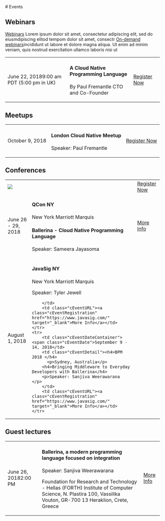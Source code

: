 <script src="/js/events.js"></script>
<link rel="stylesheet" href="/css/events-page.css"></link>
# Events

## Webinars

[Webinars](/learn/events/webinars) Lorem ipsum dolor sit amet, consectetur adipiscing elit, sed do eiusmdipiscing elitod tempom dolor sit amet, consectr [On-demand webinars](/learn/events/webinars##on-demand-webinars)incididunt ut labore et dolore magna aliqua. Ut enim ad minim veniam, quis nostrud exercitation ullamco laboris nisi ut

<table class="cEventTable cWebinarList">
    <tr>
        <td class="cEventDateContainer"><span class="cEventDate">June 22, 2018</span>9:00 am PDT (5:00 pm in UK)</td>
        <td class="cEventDetail"><h4>A Cloud Native Programming Language</h4>
        <p>By
        Paul Fremantle
        CTO and Co-Founder</p>
        </td>
        <td class="cEventURL"><a class="cEventRegistration" href="https://wso2.com/library/webinars/2018/06/ballerina-a-cloud-native-programming-language/">Register Now</a></td>
    </tr>

</table>

## Meetups

<table class="cEventTable cMeetupsList">
    <tr>
        <td class="cEventDateContainer"><span class="cEventDate">October 9, 2018</span></td>
        <td class="cEventDetail"><h4> London Cloud Native Meetup</h4>
        <p>Speaker: Paul Fremantle</p>
       </td>
        <td class="cEventURL"><a class="cEventRegistration" href="" target="_blank">Register Now</a></td>
    </tr>

</table>

## Conferences

<table class="cEventTable cConferencesList">
    <tr>
      <td class="cEventDetail c2col" colspan="2">
        <img class="cEventLogo" src="https://con.ballerina.io/wp-content/themes/ballerinacon/images/bcon-logo.png"/>
      </td>
        <td class="cEventURL c2col" colspan="2"><a class="cEventRegistration" href="https://con.ballerina.io/?utm_source=bio&utm_medium=banner&utm_campaign=bio_top_banner" target="_blank">Register Now</a></td>
    </tr>
    <tr>
        <td class="cEventDateContainer"><span class="cEventDate">June 26 - 29, 2018</td>
        <td class="cEventDetail"><h4>QCon NY</h4>
        <p>New York Marriott Marquis</p>
        <h4>Ballerina - Cloud Native Programming Language</h4>
        <p>Speaker: Sameera Jayasoma</p>
        </td>
        <td class="cEventURL"><a class="cEventRegistration" href="https://qconnewyork.com/ny2018/presentation/ballerina-cloud-native-programming-language" target="_blank">More Info</a></td>
    </tr>
    <tr>
        <td class="cEventDateContainer"><span class="cEventDate">August 1, 2018</td>
        <td class="cEventDetail"><h4>JavaSig NY</h4>
        <p>New York Marriott Marquis</p>
        <p>Speaker: Tyler Jewell </p>

        </td>
        <td class="cEventURL"><a class="cEventRegistration" href="https://www.javasig.com/" target="_blank">More Info</a></td>
    </tr>
    <tr>
        <td class="cEventDateContainer"><span class="cEventDate">September 9 - 14, 2018</td>
        <td class="cEventDetail"><h4>BPM 2018 </h4>
          <p>Sydney, Australia</p>
        <h4>Bringing Middleware to Everyday Developers with Ballerina</h4>
        <p>Speaker: Sanjiva Weerawarana </p>
        </td>
        <td class="cEventURL"><a class="cEventRegistration" href="https://www.javasig.com/" target="_blank">More Info</a></td>
    </tr>
</table>

## Guest lectures

<table class="cEventTable cGLList">
    <tr>
        <td class="cEventDateContainer"><span class="cEventDate">June 26, 2018</span>2:00 PM</td>
        <td class="cEventDetail"><h4>Ballerina, a modern programming language focused on integration</h4>
        <p>Speaker: Sanjiva Weerawarana</p>
        <p>Foundation for Research and Technology - Hellas (FORTH) Institute of Computer Science, N. Plastira 100, Vassilika Vouton, GR-700 13 Heraklion, Crete, Greece</p>
        </td>
        <td class="cEventURL"><a class="cEventRegistration" href="http://www.ics.forth.gr/index_main.php?l=e&n=4&id=524" target="_blank">More Info</a></td>
    </tr>

</table>
